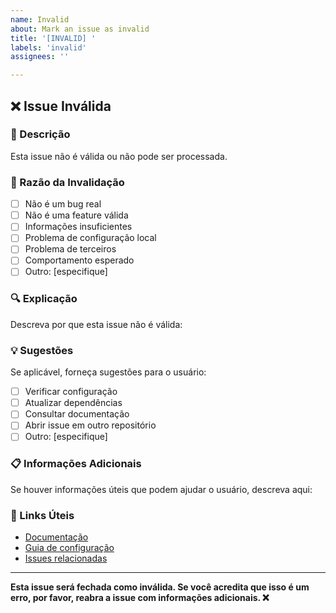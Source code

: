 ```yaml
---
name: Invalid
about: Mark an issue as invalid
title: '[INVALID] '
labels: 'invalid'
assignees: ''

---
```


## ❌ Issue Inválida

### 📝 Descrição

Esta issue não é válida ou não pode ser processada.

### 🎯 Razão da Invalidação

- [ ] Não é um bug real
- [ ] Não é uma feature válida
- [ ] Informações insuficientes
- [ ] Problema de configuração local
- [ ] Problema de terceiros
- [ ] Comportamento esperado
- [ ] Outro: [especifique]

### 🔍 Explicação

Descreva por que esta issue não é válida:

### 💡 Sugestões

Se aplicável, forneça sugestões para o usuário:

- [ ] Verificar configuração
- [ ] Atualizar dependências
- [ ] Consultar documentação
- [ ] Abrir issue em outro repositório
- [ ] Outro: [especifique]

### 📋 Informações Adicionais

Se houver informações úteis que podem ajudar o usuário, descreva aqui:

### 🔗 Links Úteis

- [Documentação](#)
- [Guia de configuração](#)
- [Issues relacionadas](#)

---

**Esta issue será fechada como inválida. Se você acredita que isso é um erro, por favor, reabra a issue com informações adicionais. ❌**
